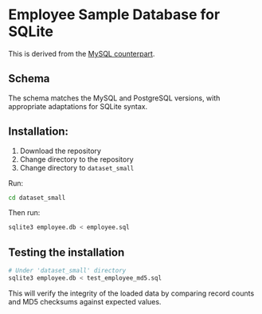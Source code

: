 # Employee Sample Database for SQLite

This is derived from the [MySQL counterpart](https://github.com/bytebase/employee-sample-database/tree/main/mysql).

## Schema

The schema matches the MySQL and PostgreSQL versions, with appropriate adaptations for SQLite syntax.

## Installation:

1. Download the repository
2. Change directory to the repository
3. Change directory to `dataset_small`

Run:

```bash
cd dataset_small
```

Then run:

```bash
sqlite3 employee.db < employee.sql
```

## Testing the installation

```bash
# Under 'dataset_small' directory
sqlite3 employee.db < test_employee_md5.sql
```

This will verify the integrity of the loaded data by comparing record counts and MD5 checksums against expected values.